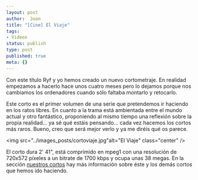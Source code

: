 ```yaml
---
layout: post
author:  Joan
title: "[Cine] El Viaje"
tags:
- Videos
status: publish
type: post
published: true
meta: {}
---
```

Con este título Ryf y yo hemos creado un nuevo cortometraje. En realidad empezamos a hacerlo hace unos cuatro meses pero lo dejamos porque nos cambiamos los ordenadores cuando sólo faltaba montarlo y retocarlo.

Este corto es el primer volumen de una serie que pretendemos ir haciendo en los ratos libres. En cuanto a la trama está ambientada entre el mundo actual y otro fantástico, proponiendo al mismo tiempo una reflexión sobre la propia realidad... ya sé qué estáis pensando... cada vez hacemos los cortos más raros. Bueno, creo que será mejor verlo y ya me diréis qué os parece.

<img src="../images_posts/cortoviaje.jpg"alt="El Viaje" class="center" />

El corto dura  2' 41", está comprimido en mpeg1 con una resolución de 720x572 píxeles a un bitrate de 1700 kbps y ocupa unas 38 megas. En la sección <a href="/cortos.php">nuestros cortos</a> hay más información sobre éste y los demás cortos que hemos ido haciendo.

